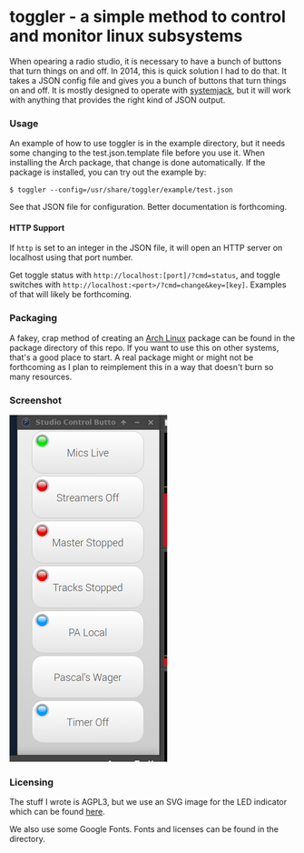 # toggler - a simple method to control and monitor linux subsystems

When opearing a radio studio, it is necessary to have a bunch of buttons that turn things on and off.   In 2014, this is quick solution I had to do that.   It takes a JSON config file and gives you a bunch of buttons that turn things on and off.  It is mostly designed to operate with [systemjack](https://github.com/refutationalist/systemjack), but it will work with anything that provides the right kind of JSON output.

### Usage

An example of how to use toggler is in the example directory, but it needs some changing to the test.json.template file before you use it.   When installing the Arch package, that change is done automatically.   If the package is installed, you can try out the example by:

	$ toggler --config=/usr/share/toggler/example/test.json
	
See that JSON file for configuration.   Better documentation is forthcoming.

#### HTTP Support

If `http` is set to an integer in the JSON file, it will open an HTTP server on localhost using that port number. 

Get toggle status with `http://localhost:[port]/?cmd=status`, and toggle switches with `http://localhost:<port>/?cmd=change&key=[key]`.  Examples of that will likely be forthcoming.

### Packaging

A fakey, crap method of creating an [Arch Linux](https://archlinux.org) package can be found in the package directory of this repo.   If you want to use this on other systems, that's a good place to start.  A real package might or might not be forthcoming as I plan to reimplement this in a way that doesn't burn so many resources.


### Screenshot

![Example](example.png) 


### Licensing

The stuff I wrote is AGPL3, but we use an SVG image for the LED indicator which can be found [here](https://openclipart.org/detail/183616/generic-round-led-by-morkaitehred-183616).

We also use some Google Fonts.  Fonts and licenses can be found in the directory.
